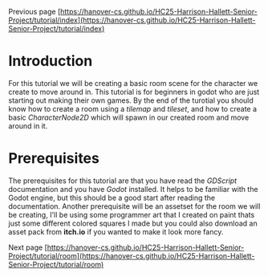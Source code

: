 Previous page [https://hanover-cs.github.io/HC25-Harrison-Hallett-Senior-Project/tutorial/index](https://hanover-cs.github.io/HC25-Harrison-Hallett-Senior-Project/tutorial/index)

# Introduction
For this tutorial we will be creating a basic room scene for the character we create to move around in. This tutorial is for beginners in godot who are just starting out making their own games. By the end of the turotial you should know how to create a room using a _tilemap_ and _tileset_, and how to create a basic _CharacterNode2D_ which will spawn in our created room and move around in it. 

# Prerequisites
The prerequisites for this tutorial are that you have read the _GDScript_ documentation and you have _Godot_ installed. It helps to be familiar with the Godot engine, but this should be a good start after reading the documentation. Another prerequisite will be an assetset for the room we will be creating, I'll be using some programmer art that I created on paint thats just some different colored squares I made but you could also download an asset pack from __itch.io__ if you wanted to make it look more fancy.


Next page [https://hanover-cs.github.io/HC25-Harrison-Hallett-Senior-Project/tutorial/room](https://hanover-cs.github.io/HC25-Harrison-Hallett-Senior-Project/tutorial/room)
